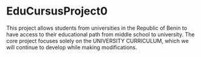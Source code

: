 # EduCursusProject0
This project allows students from universities in the Republic of Benin to have access to their educational path from middle school to university. The core project focuses solely on the UNIVERSITY CURRICULUM, which we will continue to develop while making modifications.
